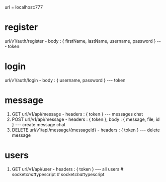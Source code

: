 url = localhost:777

# register

url/v1/auth/register - body : { firstName, lastName, username, password } --- token

# login

url/v1/auth/login - body : { username, password } --- token

# message

1. GET
   url/v1/api/message - headers : { token } --- messages chat
2. POST
   url/v1/api/message - headers : { token }, body : { message, file, id } --- create message chat
3. DELETE
   url/v1/api/message/{messageId} - headers : { token } --- delete message

# users

1. GET
   url/v1/api/user - headers : { token } --- all users
#   s o c k e t _ c h a t _ t y p e s c r i p t  
 #   s o c k e t _ c h a t _ t y p e s c r i p t  
 